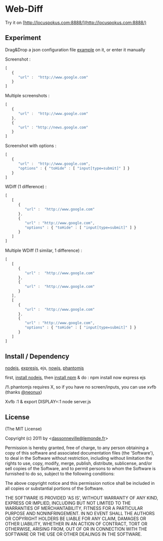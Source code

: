 Web-Diff
========

Try it on [http://locuspokus.com:8888/](http://locuspokus.com:8888/)

Experiment
----------

Drag&Drop a json configuration file [example](https://raw.github.com/syndr0m/WDiff/master/static/examples/google.json) on it, or enter it manually

Screenshot :

``` js
[
   {
      "url" :  "http://www.google.com"
   }
]
```

Multiple screenshots :

``` js
[
   {
      "url" :  "http://www.google.com"
   },
   {
      "url" : "http://news.google.com"
   }
]
```

Screenshot with options :

``` js
[
   {
      "url" :  "http://www.google.com",
      "options" : { "toHide" : [ "input[type=submit]" ] }
   }
]
```

WDiff (1 difference) :

``` js
[
   [
      {
         "url" :  "http://www.google.com"
      },
      {
         "url" : "http://www.google.com",
         "options" : { "toHide" : [ "input[type=submit]" ] }
      }
   ]
]
```

Multiple WDiff (1 similar, 1 difference) :

``` js
[
   [
      {
         "url" :  "http://www.google.com"
      },
      {
         "url" :  "http://www.google.com"
      }
   ],
   [
      {
         "url" :  "http://www.google.com"
      },
      {
         "url" : "http://www.google.com",
         "options" : { "toHide" : [ "input[type=submit]" ] }
      }
   ]
]
```

Install / Dependency
--------------------

[nodejs](http://nodejs.org/), [expresjs](http://expressjs.com/), ejs, [nowjs](http://nowjs.org/), [phantomjs](www.phantomjs.org/)

first, [install nodejs](https://github.com/joyent/node/wiki/Installation), then [install npm](http://npmjs.org/) &amp; do : npm install now express ejs

/!\ phantomjs requires X, so if you have no screen/inputs, you can use xvfb (thanks [@neonux](https://github.com/neonux))

Xvfb :1 &
export DISPLAY=:1
node server.js

License
-------

(The MIT License)

Copyright (c) 2011 by &lt;dassonneville@lemonde.fr&gt;

Permission is hereby granted, free of charge, to any person obtaining
a copy of this software and associated documentation files (the
'Software'), to deal in the Software without restriction, including
without limitation the rights to use, copy, modify, merge, publish,
distribute, sublicense, and/or sell copies of the Software, and to
permit persons to whom the Software is furnished to do so, subject to
the following conditions:

The above copyright notice and this permission notice shall be
included in all copies or substantial portions of the Software.

THE SOFTWARE IS PROVIDED 'AS IS', WITHOUT WARRANTY OF ANY KIND,
EXPRESS OR IMPLIED, INCLUDING BUT NOT LIMITED TO THE WARRANTIES OF
MERCHANTABILITY, FITNESS FOR A PARTICULAR PURPOSE AND NONINFRINGEMENT.
IN NO EVENT SHALL THE AUTHORS OR COPYRIGHT HOLDERS BE LIABLE FOR ANY
CLAIM, DAMAGES OR OTHER LIABILITY, WHETHER IN AN ACTION OF CONTRACT,
TORT OR OTHERWISE, ARISING FROM, OUT OF OR IN CONNECTION WITH THE
SOFTWARE OR THE USE OR OTHER DEALINGS IN THE SOFTWARE.

